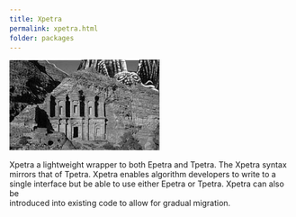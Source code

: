 ```yaml
---
title: Xpetra
permalink: xpetra.html
folder: packages
---
```


[![xpetra](images/xpetra.jpg)](http://trilinos.org/wordpress/wp-content/uploads/2014/08/xpetra.jpg)

Xpetra a lightweight wrapper to both Epetra and Tpetra. The Xpetra syntax  
mirrors that of Tpetra. Xpetra enables algorithm developers to write to a  
single interface but be able to use either Epetra or Tpetra. Xpetra can also be  
introduced into existing code to allow for gradual migration.